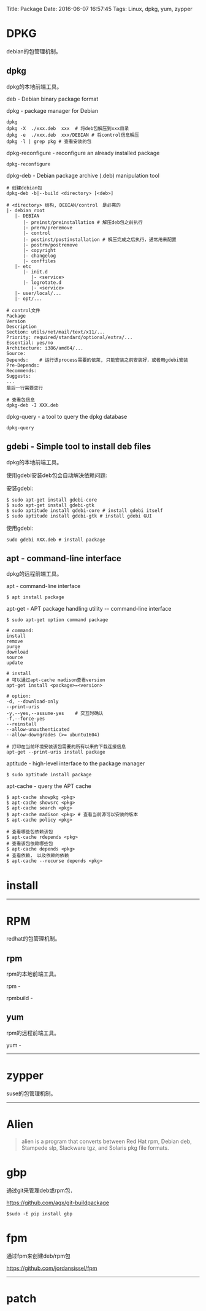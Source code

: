 Title: Package
Date: 2016-06-07 16:57:45
Tags: Linux, dpkg, yum, zypper



# DPKG

debian的包管理机制。

## dpkg

dpkg的本地前端工具。

deb - Debian binary package format

dpkg - package manager for Debian

    dpkg
    dpkg -X  ./xxx.deb  xxx  # 将deb包解压到xxx目录
    dpkg -e  ./xxx.deb  xxx/DEBIAN # 将control信息解压
    dpkg -l | grep pkg # 查看安装的包

dpkg-reconfigure - reconfigure an already installed package

    dpkg-reconfigure

dpkg-deb - Debian package archive (.deb) manipulation tool

    # 创建debian包
    dpkg-deb -b|--build <directory> [<deb>]

    # <directory> 结构, DEBIAN/control　是必需的
    |- debian_root
       |- DEBIAN
          |- preinst/preinstallation # 解压deb包之前执行
          |- prerm/preremove
          |- control
          |- postinst/postinstallation # 解压完成之后执行，通常用来配置
          |- postrm/postremove
          |- copyright
          |- changelog
          |- conffiles
       |- etc
          |- init.d
             |- <service>
          |- logrotate.d
             |- <service>
       |- user/local/...
       |- opt/...

    # control文件
    Package
    Version
    Description
    Section: utils/net/mail/text/x11/...
    Priority: required/standard/optional/extra/...
    Essential: yes/no
    Architecture: i386/amd64/...
    Source:
    Depends:    # 运行该process需要的依萊, 只能安装之前安装好，或者用gdebi安装
    Pre-Depends:
    Recommends:
    Suggests:
    ...
    最后一行需要空行

    # 查看包信息
    dpkg-deb -I XXX.deb

dpkg-query - a tool to query the dpkg database

    dpkg-query

## gdebi - Simple tool to install deb files

dpkg的本地前端工具。

使用gdebi安装deb包会自动解决依赖问题:

安装gdebi:

    $ sudo apt-get install gdebi-core
    $ sudo apt-get install gdebi-gtk
    $ sudo aptitude install gdebi-core # install gdebi itself
    $ sudo aptitude install gdebi-gtk # install gdebi GUI

使用gdebi:

    sudo gdebi XXX.deb # install package

## apt - command-line interface

dpkg的远程前端工具。

apt - command-line interface

    $ apt install package

apt-get - APT package handling utility -- command-line interface

    $ sudo apt-get option command package

    # command:
    install
    remove
    purge
    download
    source
    update

    # install
    # 可以通过apt-cache madison查看version
    apt-get install <package>=<version>

    # option:
    -d, --download-only
    --print-uris
    -y,--yes,--assume-yes    # 交互时确认
    -f,--force-yes
    --reinstall
    --allow-unauthenticated
    --allow-downgrades (>= ubuntu1604)

    # 打印在当前环境安装该包需要的所有以来的下载连接信息
    apt-get --print-uris install package

aptitude - high-level interface to the package manager

    $ sudo aptitude install package

apt-cache - query the APT cache

    $ apt-cache showpkg <pkg>
    $ apt-cache showsrc <pkg>
    $ apt-cache search <pkg>
    $ apt-cache madison <pkg> # 查看当前源可以安装的版本
    $ apt-cache policy <pkg>

    # 查看哪些包依赖该包
    $ apt-cache rdepends <pkg>
    # 查看该包依赖哪些包
    $ apt-cache depends <pkg>
    # 查看依赖，　以及依赖的依赖
    $ apt-cache --recurse depends <pkg>

# install

***

# RPM

redhat的包管理机制。

## rpm

rpm的本地前端工具。

rpm -

rpmbuild -

## yum

rpm的远程前端工具。

yum -

***

# zypper

suse的包管理机制。

***

# Alien

> alien is a program that converts between Red Hat rpm, Debian deb, Stampede slp, Slackware tgz, and Solaris pkg file formats.

# gbp

通过git来管理deb或rpm包．

<https://github.com/agx/git-buildpackage>

    $sudo -E pip install gbp

# fpm

通过fpm来创建deb/rpm包

<https://github.com/jordansissel/fpm>

***

# patch
